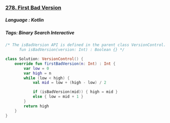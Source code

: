 ### [278. First Bad Version](https://leetcode.com/problems/first-bad-version/?envType=study-plan&id=level-1)

##### Language : Kotlin

##### Tags: Binary Search Interactive

```kotlin
/* The isBadVersion API is defined in the parent class VersionControl.
      fun isBadVersion(version: Int) : Boolean {} */

class Solution: VersionControl() {
    override fun firstBadVersion(n: Int) : Int {
        var low = 0
        var high = n
        while (low < high) {
            val mid = low + (high - low) / 2

            if (isBadVersion(mid)) { high = mid }
            else { low = mid + 1 }
        }
        return high
    }
}
```

